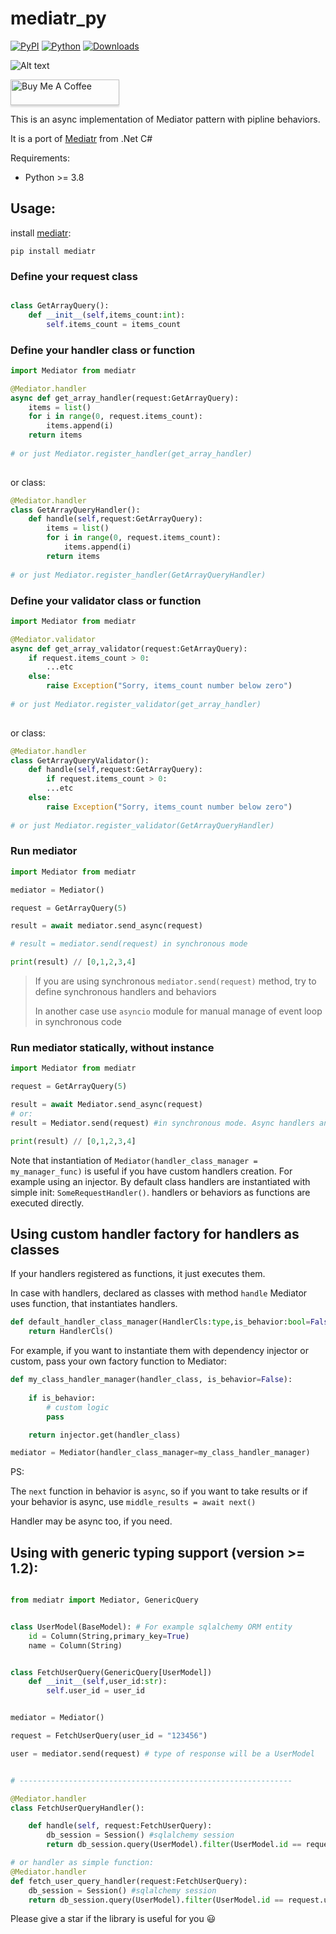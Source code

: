 # mediatr_py

[![PyPI](https://img.shields.io/pypi/v/mediatr-ez)](https://pypi.org/project/mediatr-ez)
[![Python](https://img.shields.io/pypi/pyversions/mediatr-ez)](https://pypi.org/project/mediatr-ez) 
[![Downloads](https://img.shields.io/pypi/dm/mediatr-ez)](https://pypi.org/project/mediatr-ez) 

<img src="https://ca.slack-edge.com/TEDLBFWD9-U01QFV0159R-2593823811d3-512" alt="Alt text" title="Optional title">

<a href="https://www.buymeacoffee.com/khoavadevs" target="_blank"><img src="https://www.buymeacoffee.com/assets/img/custom_images/orange_img.png" alt="Buy Me A Coffee" style="height: 41px !important;width: 174px !important;box-shadow: 0px 3px 2px 0px rgba(190, 190, 190, 0.5) !important;-webkit-box-shadow: 0px 3px 2px 0px rgba(190, 190, 190, 0.5) !important;" ></a>

This is an async implementation of Mediator pattern with pipline behaviors.

It is a port of [Mediatr](https://github.com/jbogard/MediatR) from .Net C#

Requirements:
* Python >= 3.8

## Usage:

install [mediatr](https://pypi.org/project/mediatr-ez/):

`pip install mediatr`

### Define your request class

```py

class GetArrayQuery():
    def __init__(self,items_count:int):
        self.items_count = items_count

```

### Define your handler class or function

```py
import Mediator from mediatr

@Mediator.handler
async def get_array_handler(request:GetArrayQuery):
    items = list()
    for i in range(0, request.items_count):
        items.append(i)
    return items
    
# or just Mediator.register_handler(get_array_handler)
    
```

or class:

```py
@Mediator.handler
class GetArrayQueryHandler():
    def handle(self,request:GetArrayQuery):
        items = list()
        for i in range(0, request.items_count):
            items.append(i)
        return items
        
# or just Mediator.register_handler(GetArrayQueryHandler)
```

### Define your validator class or function

```py
import Mediator from mediatr

@Mediator.validator
async def get_array_validator(request:GetArrayQuery):
    if request.items_count > 0:
        ...etc
    else: 
        raise Exception("Sorry, items_count number below zero")
    
# or just Mediator.register_validator(get_array_handler)
    
```

or class:

```py
@Mediator.handler
class GetArrayQueryValidator():
    def handle(self,request:GetArrayQuery):
        if request.items_count > 0:
        ...etc
    else: 
        raise Exception("Sorry, items_count number below zero")
        
# or just Mediator.register_validator(GetArrayQueryHandler)
```

### Run mediator

```py
import Mediator from mediatr

mediator = Mediator()

request = GetArrayQuery(5)

result = await mediator.send_async(request)

# result = mediator.send(request) in synchronous mode

print(result) // [0,1,2,3,4]

```

> If you are using synchronous `mediator.send(request)` method, try to define synchronous handlers and behaviors
>
> In another case use `asyncio` module for manual manage of event loop in synchronous code


### Run mediator statically, without instance

```py
import Mediator from mediatr

request = GetArrayQuery(5)

result = await Mediator.send_async(request)
# or:
result = Mediator.send(request) #in synchronous mode. Async handlers and behaviors will not blocking!

print(result) // [0,1,2,3,4]

```

Note that instantiation of `Mediator(handler_class_manager = my_manager_func)` is useful if you have custom handlers creation. For example using an injector.
By default class handlers are instantiated with simple init:  `SomeRequestHandler()`. handlers or behaviors as functions are executed directly. 


## Using custom handler factory for handlers as classes

If your handlers registered as functions, it just executes them.

In case with handlers, declared as classes with method `handle` Mediator uses function, that instantiates handlers.

```py
def default_handler_class_manager(HandlerCls:type,is_behavior:bool=False):
    return HandlerCls()

```


For example, if you want to instantiate them with dependency injector or custom, pass your own factory function to Mediator:

```py
def my_class_handler_manager(handler_class, is_behavior=False):
    
    if is_behavior:
        # custom logic
        pass

    return injector.get(handler_class)

mediator = Mediator(handler_class_manager=my_class_handler_manager)

```
PS:


The `next` function in behavior is `async`, so if you want to take results or if your behavior is async, use `middle_results = await next()`


Handler may be async too, if you need.

## Using with generic typing support (version >= 1.2):

```py

from mediatr import Mediator, GenericQuery


class UserModel(BaseModel): # For example sqlalchemy ORM entity
    id = Column(String,primary_key=True)
    name = Column(String)


class FetchUserQuery(GenericQuery[UserModel])
    def __init__(self,user_id:str):
        self.user_id = user_id


mediator = Mediator()

request = FetchUserQuery(user_id = "123456")

user = mediator.send(request) # type of response will be a UserModel


# -------------------------------------------------------------

@Mediator.handler
class FetchUserQueryHandler():

    def handle(self, request:FetchUserQuery):
        db_session = Session() #sqlalchemy session
        return db_session.query(UserModel).filter(UserModel.id == request.user_id).one()

# or handler as simple function:
@Mediator.handler
def fetch_user_query_handler(request:FetchUserQuery):
    db_session = Session() #sqlalchemy session
    return db_session.query(UserModel).filter(UserModel.id == request.user_id).one()


```

Please give a star if the library is useful for you :smiley:
